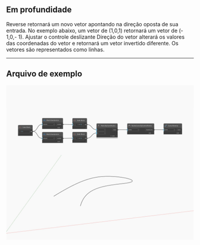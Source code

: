 ## Em profundidade
Reverse retornará um novo vetor apontando na direção oposta de sua entrada. No exemplo abaixo, um vetor de (1,0,1) retornará um vetor de (- 1,0,- 1). Ajustar o controle deslizante Direção do vetor alterará os valores das coordenadas do vetor e retornará um vetor invertido diferente. Os vetores são representados como linhas.
___
## Arquivo de exemplo

![Reverse](./Autodesk.DesignScript.Geometry.Curve.Reverse_img.jpg)

